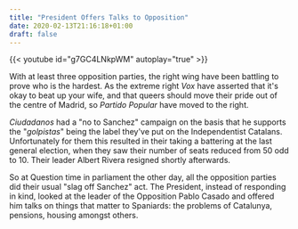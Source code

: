 ```yaml
---
title: "President Offers Talks to Opposition"
date: 2020-02-13T21:16:18+01:00
draft: false
---
```



{{< youtube id="g7GC4LNkpWM" autoplay="true" >}}

With at least three opposition parties, the right wing have been battling to prove who is the hardest.  As the extreme right _Vox_ have asserted that it's okay to beat up your wife, and that queers should move their pride out of the centre of Madrid, so _Partido Popular_ have moved to the right.  

_Ciudadanos_ had a "no to Sanchez" campaign on the basis that he supports the "_golpistas_" being the label they've put on the Independentist Catalans.  Unfortunately for them this resulted in their taking a battering at the last general election, when they saw their number of seats reduced from 50 odd to 10.  Their leader Albert Rivera resigned shortly afterwards.

So at Question time in parliament the other day, all the opposition parties did their usual "slag off Sanchez" act.  The President, instead of responding in kind, looked at the leader of the Opposition Pablo Casado and offered him talks on things that matter to Spaniards: the problems of Catalunya, pensions, housing amongst others.
